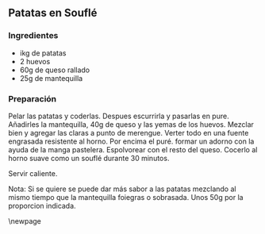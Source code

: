 ## Patatas en Souflé

### Ingredientes

- ikg de patatas
- 2 huevos
- 60g de queso rallado
- 25g de mantequilla

### Preparación

Pelar las patatas y coderlas.
Despues escurrirla y pasarlas en pure.
Añadirles la mantequilla, 40g de queso y las yemas de los huevos.
Mezclar bien y agregar las claras a punto de merengue.
Verter todo en una fuente engrasada resistente al horno.
Por encima el puré.
formar un adorno con la ayuda de la manga pastelera.
Espolvorear con el resto del queso.
Cocerlo al horno suave como un souflé durante 30 minutos.

Servir caliente.

Nota: Si se quiere se puede dar más sabor a las patatas
mezclando al mismo tiempo que la mantequilla foiegras o sobrasada.
Unos 50g por la proporcion indicada.


\newpage

